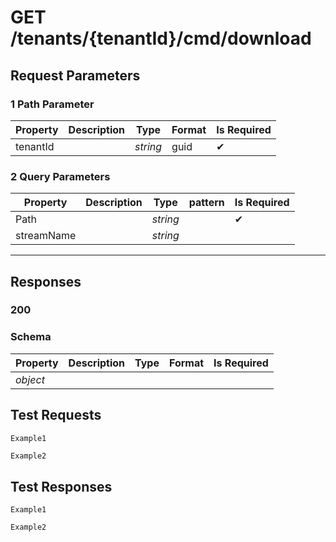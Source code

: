 # **GET**   /tenants/{tenantId}/cmd/download

## __Request Parameters__

### 1 Path Parameter

   | Property | Description | Type     | Format | Is Required |
   | -------- | ----------- | -------- | ------ | ----------- |
   | tenantId |             | _string_ | guid   | ✔           |

### 2 Query Parameters

 | Property   | Description | Type     | pattern | Is Required |
 | ---------- | ----------- | -------- | ------- | ----------- |
 | Path       |             | _string_ |         | ✔           |
 | streamName |             | _string_ |         |             |
  ___

## __Responses__

### __200__

### Schema

| Property | Description | Type | Format | Is Required |
| -------- | ----------- | ---- | ------ | ----------- |
| _object_ |             |      |        |             |

## __Test Requests__

```cURL tab= 
Example1
```

```C# tab=
Example2
```

## __Test Responses__

```cURL tab= 
Example1
```

```C# tab=
Example2
```

